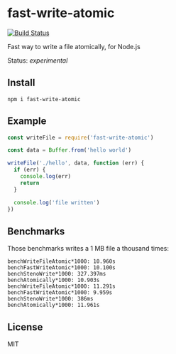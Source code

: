 # fast-write-atomic

[![Build
Status](https://travis-ci.com/mcollina/fast-write-atomic.svg?branch=master)](https://travis-ci.com/mcollina/fast-write-atomic)

Fast way to write a file atomically, for Node.js

Status: *experimental*

## Install

```
npm i fast-write-atomic
```

## Example

```js
const writeFile = require('fast-write-atomic')

const data = Buffer.from('hello world')

writeFile('./hello', data, function (err) {
  if (err) {
    console.log(err)
    return
  }

  console.log('file written')
})
```

## Benchmarks

Those benchmarks writes a 1 MB file a thousand times:

```
benchWriteFileAtomic*1000: 10.960s
benchFastWriteAtomic*1000: 10.100s
benchStenoWrite*1000: 327.397ms
benchAtomically*1000: 10.903s
benchWriteFileAtomic*1000: 11.291s
benchFastWriteAtomic*1000: 9.959s
benchStenoWrite*1000: 386ms
benchAtomically*1000: 11.961s
```

## License

MIT

